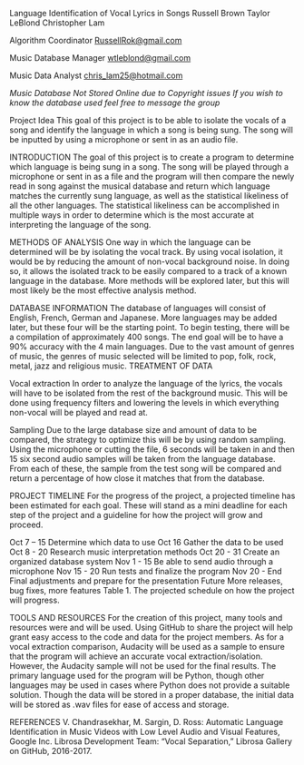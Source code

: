 Language Identification of Vocal Lyrics in Songs
Russell Brown
Taylor LeBlond
Christopher Lam

Algorithm Coordinator
RussellRok@gmail.com

Music Database Manager
wtleblond@gmail.com

Music Data Analyst
chris_lam25@hotmail.com

*Music Database Not Stored Online due to Copyright issues*
*If you wish to know the database used feel free to message the group*

Project Idea
This goal of this project is to be able to isolate the vocals of a song and identify the language in which a song is being sung. The song will be inputted by using a microphone or sent in as an audio file. 

INTRODUCTION
The goal of this project is to create a program to determine which language is being sung in a song. The song will be played through a microphone or sent in as a file and the program will then compare the newly read in song against the musical database and return which language matches the currently sung language, as well as the statistical likeliness of all the other languages. The statistical likeliness can be accomplished in multiple ways in order to determine which is the most accurate at interpreting the language of the song.

METHODS OF ANALYSIS
One way in which the language can be determined will be by isolating the vocal track. By using vocal isolation, it would be by reducing the amount of non-vocal background noise. In doing so, it allows the isolated track to be easily compared to a track of a known language in the database. More methods will be explored later, but this will most likely be the most effective analysis method.

DATABASE INFORMATION
The database of languages will consist of English, French, German and Japanese. More languages may be added later, but these four will be the starting point. To begin testing, there will be a compilation of approximately 400 songs. The end goal will be to have a 90% accuracy with the 4 main languages. Due to the vast amount of genres of music, the genres of music selected will be limited to pop, folk, rock, metal, jazz and religious music.
TREATMENT OF DATA

Vocal extraction
In order to analyze the language of the lyrics, the vocals will have to be isolated from the rest of the background music. This will be done using frequency filters and lowering the levels in which everything non-vocal will be played and read at.

Sampling
Due to the large database size and amount of data to be compared, the strategy to optimize this will be by using random sampling. Using the microphone or cutting the file, 6 seconds will be taken in and then 15 six second audio samples will be taken from the language database. From each of these, the sample from the test song will be compared and return a percentage of how close it matches that from the database.

PROJECT TIMELINE
For the progress of the project, a projected timeline has been estimated for each goal. These will stand as a mini deadline for each step of the project and a guideline for how the project will grow and proceed.

Oct 7 – 15
Determine which data to use
Oct 16
Gather the data to be used
Oct 8 - 20
Research music interpretation methods
Oct 20 - 31
Create an organized database system
Nov 1 - 15
Be able to send audio through a microphone
Nov 15 - 20
Run tests and finalize the program
Nov 20 - End
Final adjustments and prepare for the presentation
Future
More releases, bug fixes, more features
  Table 1. The projected schedule on how the project will progress.

TOOLS AND RESOURCES
For the creation of this project, many tools and resources were and will be used. Using GitHub to share the project will help grant easy access to the code and data for the project members. As for a vocal extraction comparison, Audacity will be used as a sample to ensure that the program will achieve an accurate vocal extraction/isolation. However, the Audacity sample will not be used for the final results. The primary language used for the program will be Python, though other languages may be used in cases where Python does not provide a suitable solution. Though the data will be stored in a proper database, the initial data will be stored as .wav files for ease of access and storage.

REFERENCES
V. Chandrasekhar, M. Sargin, D. Ross: Automatic Language Identification in Music Videos with Low Level Audio and Visual Features, Google Inc. 
Librosa Development Team: “Vocal Separation,” Librosa Gallery on GitHub, 2016-2017.
